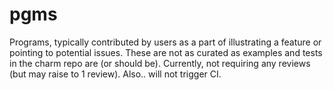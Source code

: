 # pgms
Programs, typically contributed by users as a part of illustrating a feature or pointing to potential issues. These are not as curated as examples and tests in the charm repo are (or should be). Currently, not requiring any reviews (but may raise to 1 review). Also.. will not trigger CI. 
